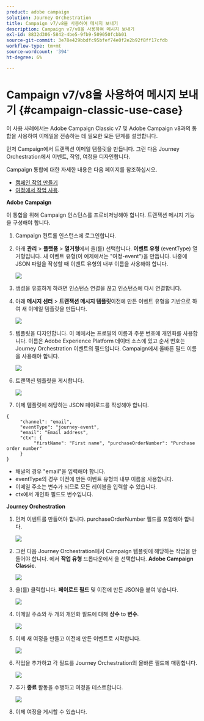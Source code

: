```yaml
---
product: adobe campaign
solution: Journey Orchestration
title: Campaign v7/v8을 사용하여 메시지 보내기
description: Campaign v7/v8을 사용하여 메시지 보내기
exl-id: 8832d306-5842-4be5-9fb9-509050fcbb01
source-git-commit: 3e78e429bbdfc95bfef74e0f2e2b92f8ff17cfdb
workflow-type: tm+mt
source-wordcount: '394'
ht-degree: 6%

---
```


# Campaign v7/v8을 사용하여 메시지 보내기 {#campaign-classic-use-case}

이 사용 사례에서는 Adobe Campaign Classic v7 및 Adobe Campaign v8과의 통합을 사용하여 이메일을 전송하는 데 필요한 모든 단계를 설명합니다.

먼저 Campaign에서 트랜잭션 이메일 템플릿을 만듭니다. 그런 다음 Journey Orchestration에서 이벤트, 작업, 여정을 디자인합니다.

Campaign 통합에 대한 자세한 내용은 다음 페이지를 참조하십시오.

* [캠페인 작업 만들기](../action/acc-action.md)
* [여정에서 작업 사용](../building-journeys/using-adobe-campaign-classic.md).

**Adobe Campaign**

이 통합을 위해 Campaign 인스턴스를 프로비저닝해야 합니다. 트랜잭션 메시지 기능을 구성해야 합니다.

1. Campaign 컨트롤 인스턴스에 로그인합니다.

1. 아래 **관리** > **플랫폼** > **열거형**&#x200B;에서 을(를) 선택합니다. **이벤트 유형** (eventType) 열거형입니다. 새 이벤트 유형(이 예제에서는 &quot;여정-event&quot;)을 만듭니다. 나중에 JSON 파일을 작성할 때 이벤트 유형의 내부 이름을 사용해야 합니다.

   ![](../assets/accintegration-uc-1.png)

1. 생성을 유효하게 하려면 인스턴스 연결을 끊고 인스턴스에 다시 연결합니다.

1. 아래 **메시지 센터** > **트랜잭션 메시지 템플릿**&#x200B;이전에 만든 이벤트 유형을 기반으로 하여 새 이메일 템플릿을 만듭니다.

   ![](../assets/accintegration-uc-2.png)

1. 템플릿을 디자인합니다. 이 예에서는 프로필의 이름과 주문 번호에 개인화를 사용합니다. 이름은 Adobe Experience Platform 데이터 소스에 있고 순서 번호는 Journey Orchestration 이벤트의 필드입니다. Campaign에서 올바른 필드 이름을 사용해야 합니다.

   ![](../assets/accintegration-uc-3.png)

1. 트랜잭션 템플릿을 게시합니다.

   ![](../assets/accintegration-uc-4.png)

1. 이제 템플릿에 해당하는 JSON 페이로드를 작성해야 합니다.

```
{
     "channel": "email",
     "eventType": "journey-event",
     "email": "Email address",
     "ctx": {
          "firstName": "First name", "purchaseOrderNumber": "Purchase order number"
     }
}
```

* 채널의 경우 &quot;email&quot;을 입력해야 합니다.
* eventType의 경우 이전에 만든 이벤트 유형의 내부 이름을 사용합니다.
* 이메일 주소는 변수가 되므로 모든 레이블을 입력할 수 있습니다.
* ctx에서 개인화 필드도 변수입니다.

**Journey Orchestration**

1. 먼저 이벤트를 만들어야 합니다. purchaseOrderNumber 필드를 포함해야 합니다.

   ![](../assets/accintegration-uc-5.png)

1. 그런 다음 Journey Orchestration에서 Campaign 템플릿에 해당하는 작업을 만들어야 합니다. 에서 **작업 유형** 드롭다운에서 을 선택합니다. **Adobe Campaign Classic**.

   ![](../assets/accintegration-uc-6.png)

1. 을(를) 클릭합니다. **페이로드 필드** 및 이전에 만든 JSON을 붙여 넣습니다.

   ![](../assets/accintegration-uc-7.png)

1. 이메일 주소와 두 개의 개인화 필드에 대해 **상수** to **변수**.

   ![](../assets/accintegration-uc-8.png)

1. 이제 새 여정을 만들고 이전에 만든 이벤트로 시작합니다.

   ![](../assets/accintegration-uc-9.png)

1. 작업을 추가하고 각 필드를 Journey Orchestration의 올바른 필드에 매핑합니다.

   ![](../assets/accintegration-uc-10.png)

1. 추가 **종료** 활동을 수행하고 여정을 테스트합니다.

   ![](../assets/accintegration-uc-11.png)

1. 이제 여정을 게시할 수 있습니다.
